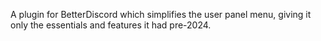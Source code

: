 A plugin for BetterDiscord which simplifies the user panel menu, giving it only the essentials and features it had pre-2024.